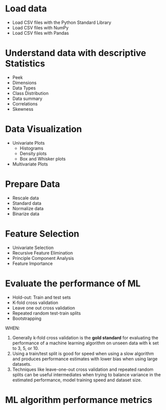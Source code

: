 # Load data

- Load CSV files with the Python Standard Library
- Load CSV files with NumPy
- Load CSV files with Pandas

# Understand data with descriptive Statistics

- Peek 
- Dimensions
- Data Types
- Class Distribution
- Data summary 
- Correlations
- Skewness

# Data Visualization

- Univariate Plots
    - Histograms
    - Density plots
    - Box and Whisker plots
- Multivariate Plots

# Prepare Data

- Rescale data
- Standard data
- Normalize data
- Binarize data

# Feature Selection

- Univariate Selection
- Recursive Feature Elimination
- Principle Component Analysis
- Feature Importance

# Evaluate the performance of ML

- Hold-out: Train and test sets
- K-fold cross validation
- Leave one out cross validation
- Repeated random test-train splits
- Bootstrapping

WHEN:

1. Generally k-fold cross validation is the **gold standard** for evaluating the performance of a machine learning algorithm on unseen data with k set to 3, 5, or 10.
2. Using a train/test split is good for speed when using a slow algorithm and produces performance estimates with lower bias when using large datasets.
3. Techniques like leave-one-out cross validation and repeated random splits can be useful intermediates when trying to balance variance in the estimated performance, model training speed and dataset size.

# ML algorithm performance metrics

